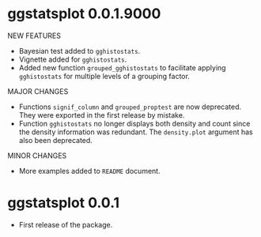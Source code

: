 # ggstatsplot 0.0.1.9000

NEW FEATURES

  - Bayesian test added to `gghistostats`.
  - Vignette added for `gghistostats`.
  - Added new function `grouped_gghistostats` to facilitate applying
    `gghistostats` for multiple levels of a grouping factor.

MAJOR CHANGES

  - Functions `signif_column` and `grouped_proptest` are now deprecated. They
    were exported in the first release by mistake.
  - Function `gghistostats` no longer displays both density and count since the
    density information was redundant. The `density.plot` argument has also been
    deprecated.
    
MINOR CHANGES

- More examples added to `README` document.

# ggstatsplot 0.0.1

- First release of the package.
